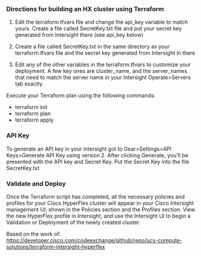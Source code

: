 ### Directions for building an HX cluster using Terraform

1) Edit the terraform.tfvars file and change the api_key variable to match yours. Create a file called SecretKey.txt file and put your secret key generated from Intersight there (see api_key below)

2) Create a file called SecretKey.txt in the same directory as your terraform.tfvars file and the secret key generated from Intersight in there

3) Edit any of the other variables in the terraform.tfvars to customize your deployment. A few key ones are cluster_name, and the server_names that need to match the server name in your Intersight Operate>Servers tab exactly.

Execute your Terraform plan using the following commands:
   - terraform init
   - terraform plan
   - terraform apply

### API Key
To generate an API key in your intersight got to Gear>Settings>API Keys>Generate API Key using version 2. After clicking Generate, you'll be presented with the API key and Secret Key. Put the Secret Key into the file SecretKey.txt


### Validate and Deploy
Once the Terraform script has completed, all the necessary policies and profiles for your Cisco HyperFlex cluster will appear in your Cisco Intersight management UI, shown in the Policies section and the Profiles section. 
View the new HyperFlex profile in Intersight, and use the Intersight UI to begin a Validation or Deployment of the newly created cluster.



Based on the work of:
https://developer.cisco.com/codeexchange/github/repo/ucs-compute-solutions/terraform-intersight-hyperflex
